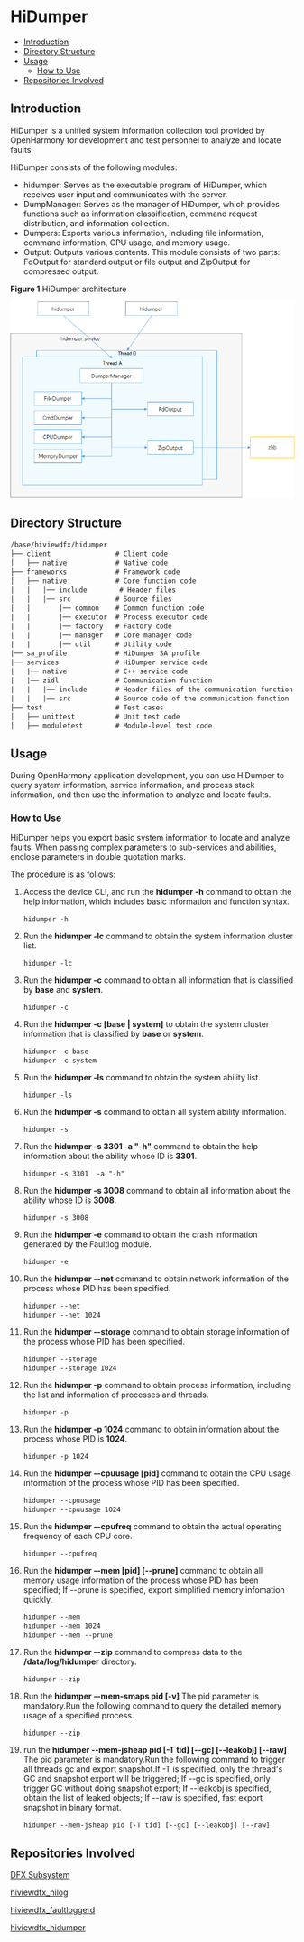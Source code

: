 # HiDumper<a name="EN-US_TOPIC_0000001116225437"></a>

  - [Introduction](#section11660541593)
  - [Directory Structure](#section161941989596)
  - [Usage](#section1312121216216)
    - [How to Use](#section129654513264)
  - [Repositories Involved](#section1371113476307)

## Introduction<a name="section11660541593"></a>

HiDumper is a unified system information collection tool provided by OpenHarmony for development and test personnel to analyze and locate faults.

HiDumper consists of the following modules:

-   hidumper: Serves as the executable program of HiDumper, which receives user input and communicates with the server.
-   DumpManager: Serves as the manager of HiDumper, which provides functions such as information classification, command request distribution, and information collection.
-   Dumpers: Exports various information, including file information, command information, CPU usage, and memory usage.
-   Output: Outputs various contents. This module consists of two parts: FdOutput for standard output or file output and ZipOutput for compressed output.

**Figure 1** HiDumper architecture

![](figures/en-us_image_0000001116226343.png)

## Directory Structure<a name="section161941989596"></a>

```
/base/hiviewdfx/hidumper
├── client                # Client code
│   ├── native            # Native code
├── frameworks            # Framework code
│   ├── native            # Core function code
|   |   |── include        # Header files
|   |   |── src           # Source files
|   |       |── common    # Common function code
|   |       |── executor  # Process executor code
|   |       |── factory   # Factory code
|   |       |── manager   # Core manager code
|   |       |── util      # Utility code
|── sa_profile            # HiDumper SA profile
|── services              # HiDumper service code
|   |── native            # C++ service code
|   |── zidl              # Communication function
|   |   |── include       # Header files of the communication function
|   |   |── src           # Source code of the communication function
├── test                  # Test cases
│   ├── unittest          # Unit test code
│   ├── moduletest        # Module-level test code
```

## Usage<a name="section1312121216216"></a>

During OpenHarmony application development, you can use HiDumper to query system information, service information, and process stack information, and then use the information to analyze and locate faults.


### How to Use<a name="section129654513264"></a>

HiDumper helps you export basic system information to locate and analyze faults. When passing complex parameters to sub-services and abilities, enclose parameters in double quotation marks.

The procedure is as follows:

1.  Access the device CLI, and run the **hidumper -h** command to obtain the help information, which includes basic information and function syntax.

    ```
    hidumper -h
    ```

2.  Run the **hidumper -lc** command to obtain the system information cluster list.

    ```
    hidumper -lc
    ```

3.  Run the **hidumper -c** command to obtain all information that is classified by **base** and **system**.

    ```
    hidumper -c
    ```

4.  Run the **hidumper -c [base | system]** to obtain the system cluster information that is classified by **base** or **system**.

    ```
    hidumper -c base
    hidumper -c system
    ```

5.  Run the **hidumper -ls** command to obtain the system ability list.

    ```
    hidumper -ls
    ```

6.  Run the **hidumper -s** command to obtain all system ability information.

    ```
    hidumper -s
    ```

7.  Run the **hidumper -s 3301 -a "-h"** command to obtain the help information about the ability whose ID is **3301**.

    ```
    hidumper -s 3301  -a "-h"
    ```

8.  Run the **hidumper -s 3008** command to obtain all information about the ability whose ID is **3008**.

    ```
    hidumper -s 3008
    ```

9.  Run the **hidumper -e** command to obtain the crash information generated by the Faultlog module.

    ```
    hidumper -e
    ```

10. Run the **hidumper --net** command to obtain network information of the process whose PID has been specified.

    ```
    hidumper --net
    hidumper --net 1024
    ```

11. Run the **hidumper --storage** command to obtain storage information of the process whose PID has been specified.

    ```
    hidumper --storage
    hidumper --storage 1024
    ```
12. Run the **hidumper -p** command to obtain process information, including the list and information of processes and threads.

    ```
    hidumper -p
    ```

13. Run the **hidumper -p 1024** command to obtain information about the process whose PID is **1024**.

    ```
    hidumper -p 1024
    ```

14. Run the **hidumper --cpuusage [pid]** command to obtain the CPU usage information of the process whose PID has been specified.

    ```
    hidumper --cpuusage
    hidumper --cpuusage 1024
    ```

15. Run the **hidumper --cpufreq** command to obtain the actual operating frequency of each CPU core.

    ```
    hidumper --cpufreq
    ```

16. Run the **hidumper --mem [pid] [--prune]** command to obtain all memory usage information of the process whose PID has been specified; If --prune is specified, export simplified memory infomation quickly.

    ```
    hidumper --mem
    hidumper --mem 1024
    hidumper --mem --prune
    ```

17. Run the **hidumper --zip** command to compress data to the **/data/log/hidumper** directory.

    ```
    hidumper --zip
    ```

18. Run the **hidumper --mem-smaps pid [-v]** The pid parameter is mandatory.Run the following command to query the detailed memory usage of a specified process.

    ```
    hidumper --zip
    ```

19. run the **hidumper --mem-jsheap pid [-T tid] [--gc] [--leakobj] [--raw]** The pid parameter is mandatory.Run the following command to trigger all threads gc and export snapshot.If -T is specified, only the thread's GC and snapshot export will be triggered; If --gc is specified, only trigger GC without doing snapshot export; If --leakobj is specified, obtain the list of leaked objects; If --raw is specified, fast export snapshot in binary format.

    ```
    hidumper --mem-jsheap pid [-T tid] [--gc] [--leakobj] [--raw]
    ```

## Repositories Involved<a name="section1371113476307"></a>

[DFX Subsystem](https://gitee.com/openharmony/docs/blob/master/en/readme/dfx.md)

[hiviewdfx_hilog](https://gitee.com/openharmony/hiviewdfx_hilog/blob/master/README.md)

[hiviewdfx_faultloggerd](https://gitee.com/openharmony/hiviewdfx_faultloggerd/blob/master/README.md)

[hiviewdfx_hidumper](https://gitee.com/openharmony/hiviewdfx_hidumper/blob/master/README.md)
